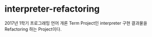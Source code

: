 # interpreter-refactoring

2017년 1학기 프로그래밍 언어 개론 Term Project인 interpreter 구현 결과물을 Refactoring 하는 Project이다.
